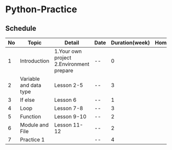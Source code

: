 # Python-Practice

## Schedule

| No  | Topic | Detail | Date | Duration(week) | Homework | 
| --- | --- | --- | --- | --- | --- |
| 1 | Introduction | 1.Your own project<br> 2.Environment prepare | -- | 0 |  |
| 2 | Variable and data type | Lesson 2-5 | -- | 3 | |
| 3 | If else | Lesson 6 | -- | 1 | |
| 4 | Loop | Lesson 7-8 | -- | 3 | |
| 5 | Function | Lesson 9-10 | -- | 2 | |
| 6 | Module and File | Lesson 11-12 | -- | 2 | |
| 7 | Practice 1 | | -- | 4 | |
